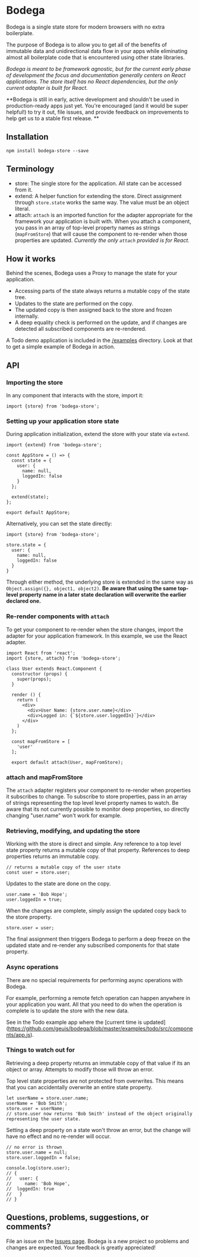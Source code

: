 # Bodega

Bodega is a single state store for modern browsers with no extra boilerplate.

The purpose of Bodega is to allow you to get all of the benefits of immutable data and unidirectional data flow in your apps while eliminating almost all boilerplate code that is encountered using other state libraries.

*Bodega is meant to be framework agnostic, but for the current early phase of development the focus and documentation generally centers on React applications. The store itself has no React dependencies, but the only current adapter is built for React.*

**Bodega is still in early, active development and shouldn't be used in production-ready apps just yet. You're encouraged (and it would be super helpful!) to try it out, file issues, and provide feedback on improvements to help get us to a stable first release.
**

## Installation
    npm install bodega-store --save

## Terminology
- store: The single store for the application. All state can be accessed from it.
- extend: A helper function for extending the store. Direct assignment through `store.state` works the same way. The value must be an object literal.
- attach: `attach` is an imported function for the adapter appropriate for the framework your application is built with. When you attach a component, you pass in an array of top-level property names as strings (`mapFromStore`) that will cause the component to re-render when those properties are updated. *Currently the only `attach` provided is for React.*

## How it works

Behind the scenes, Bodega uses a Proxy to manage the state for your application. 

- Accessing parts of the state always returns a mutable copy of the state tree. 
- Updates to the state are performed on the copy.
- The updated copy is then assigned back to the store and frozen internally. 
- A deep equality check is performed on the update, and if changes are detected all subscribed components are re-rendered.

A Todo demo application is included in the [/examples](https://github.com/geuis/bodega/tree/master/examples/todo "/examples") directory. Look at that to get a simple example of Bodega in action.

## API

### Importing the store

In any component that interacts with the store, import it:

    import {store} from 'bodega-store';

### Setting up your application store state

During application initialization, extend the store with your state via `extend`.

    import {extend} from 'bodega-store';
    
    const AppStore = () => {
      const state = {
        user: {
          name: null,
          loggedIn: false
        }
      };

      extend(state);
    };
    
    export default AppStore;

Alternatively, you can set the state directly:

    import {store} from 'bodega-store';

    store.state = {
      user: {
        name: null,
        loggedIn: false
      }
    }

Through either method, the underlying store is extended in the same way as `Object.assign({}, object1, object2)`. **Be aware that using the same top-level property name in a later state declaration will overwrite the earlier declared one.**

### Re-render components with `attach`
To get your component to re-render when the store changes, import the adapter for your application framework. In this example, we use the React adapter.

    import React from 'react';
    import {store, attach} from 'bodega-store';
    
    class User extends React.Component {
      constructor (props) {
        super(props);
      }
    
      render () {
        return (
          <div>
            <div>User Name: {store.user.name}</div>
            <div>Logged in: {`${store.user.loggedIn}`}</div>
          </div>
        )
      };
    
      const mapFromStore = [
        'user'
      ];
    
      export default attach(User, mapFromStore);

### attach and mapFromStore

The `attach` adapter registers your component to re-render when properties it subscribes to change. To subscribe to store properties, pass in an array of strings representing the top level level property names to watch. Be aware that its not currently possible to monitor deep properties, so directly changing "user.name" won't work for example.

### Retrieving, modifying, and updating the store

Working with the store is direct and simple. Any reference to a top level state property returns a mutable copy of that property. References to deep properties returns an immutable copy. 

    // returns a mutable copy of the user state
    const user = store.user;

Updates to the state are done on the copy.

    user.name = 'Bob Hope';
	user.loggedIn = true;
	
When the changes are complete, simply assign the updated copy back to the store property.

    store.user = user;
	
The final assignment then triggers Bodega to perform a deep freeze on the updated state and re-render any subscribed components for that state property.

### Async operations
There are no special requirements for performing async operations with Bodega.

For example, performing a remote fetch operation can happen anywhere in your application you want. All that you need to do when the operation is complete is to update the store with the new data.

See in the Todo example app where the [current time is updated] (https://github.com/geuis/bodega/blob/master/examples/todo/src/components/app.js).

### Things to watch out for

Retrieving a deep property returns an immutable copy of that value if its an object or array. Attempts to modify those will throw an error.

Top level state properties are not protected from overwrites. This means that you can accidentally overwrite an entire state property.

    let userName = store.user.name;
    userName = 'Bob Smith';
    store.user = userName;
	// store.user now returns 'Bob Smith' instead of the object originally representing the user state.
	
Setting a deep property on a state won't throw an error, but the change will have no effect and no re-render will occur.

    // no error is thrown
    store.user.name = null;
	store.user.loggedIn = false;
	
    console.log(store.user);
	// {
	//   user: {
	//     name: 'Bob Hope',
	// 	loggedIn: true
	//   }
	// }

## Questions, problems, suggestions, or comments?

File an issue on the [Issues page](https://github.com/geuis/bodega/issues "Issues page"). Bodega is a new project so problems and changes are expected. Your feedback is greatly appreciated!
